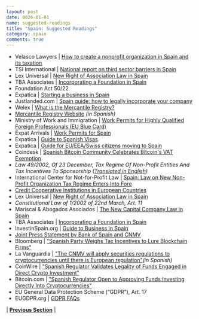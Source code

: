 ```yaml
---
layout: post
date: 0026-01-01
name: suggested-readings
title: "Spain: Suggested Readings"
category: spain
comments: true
---
```



- Velasco Lawyers | [How to create a nonprofit organization in Spain and its taxation](http://www.velascolawyers.com/en/company-law/100-how-to-create-a-non-profit-organisation-in-spain-and-its-taxation.html)
- TSI International | [National report on third sector barriers in Spain](http://thirdsectorimpact.eu/site/assets/uploads/documentations/tsi-national-report-no-8-third-sector-barriers-spain/TSI-National-Report-No-8-Spain-77p-1x-.pdf)
- Lex Universal | [New Right of Association Law in Spain](http://lexuniversal.com/en/articles/909)
- TBA Associates | [Incorporating a Foundation in Spain](https://www.tba-associates.com/incorporating-a-foundation-in-spain-legal-and-fiscal-profile)
- Foundation Act 50/22 
- Expatica | [Starting a business in Spain](https://www.expatica.com/es/employment/Starting-a-business-in-Spain_101459.html)
- Justlanded.com | [Spain guide: how to legally incorporate your company](https://www.justlanded.com/english/Spain/Spain-Guide/Business/Incorporation)
- Welex | [What is the Mercantile Registry?](https://welex.es/mercantile-registry-registro-mercantil-spain-formalities-can-must-done-registry/)
- [Mercantile Registry Website](http://www.rmc.es) *(in Spanish)*
- Ministry of Work and Immigration | [Work Permits for Highly Qualified Foreign Professionals (EU Blue Card)](https://www.apply.eu/Docs/Spain-tarjeta_azul_eng.pdf)
- Expat Arrivals | [Work Permits for Spain](http://www.expatarrivals.com/spain/work-permits-for-spain)
- Expatica | [Guide to Spanish Visas](https://www.expatica.com/es/visas-and-permits/Work-in-Spain-Guide-to-Spanish-work-visas_103258.html)
- Expatica | [Guide for EU/EEA/Swiss citizens moving to Spain](https://www.expatica.com/es/visas-and-permits/A-guide-for-EU-EEA-Swiss-citizens-moving-to-Spain_422591.html)  
- Coindesk | [Spanish Bitcoin Community Celebrates Bitcoin's VAT Exemption](https://www.coindesk.com/spanish-bitcoin-community-celebrate-bitcoins-vat-exemption/)
- *Law 49/2002, Of 23 December, Tax Regime Of Non-Profit Entities And Tax Incentives To Sponsorship* *([Translated in English](https://www.global-regulation.com/translation/spain/1450639/law-49-2002%252c-of-23-december%252c-tax-regime-of-non-profit-entities-and-tax-incentives-to-sponsorship.html))*  
- International Center for Not-for-Profit Law | [Spain: Law on New Non-Profit Organization Tax Regime Enters Into Fore](http://www.icnl.org/news/2003/7-Mar.html)
- [Credit Cooperative Institutions in European Countries](https://books.google.com/books?id=wKgqDAAAQBAJ&pg=PA227&lpg=PA227&dq=spanish+law+20/1990+on+taxation+of+cooperatives&source=bl&ots=uIJVjcA7JB&sig=IYXR4dEsg_mahM5QU7NIKCuGWQQ&hl=en&sa=X&ved=0ahUKEwi8mqOD7KjbAhWMu7wKHSwBCPIQ6AEIPjAF#v=onepage&q=spanish%20law%2020%2F1990%20on%20taxation%20of%20cooperatives&f=false) 
- Lex Universal | [New Right of Association Law in Spain](http://lexuniversal.com/en/articles/909)
- *Constitutional Law of 1/2002 of 22nd March, Art. 11*
- Mariscal & Abogados Asociados | [The New Capital Company Law in Spain](https://www.mariscal-abogados.com/the-new-spanish-capital-company-law/) 
- TBA Associates | [Incorporating a Foundation in Spain](https://www.tba-associates.com/incorporating-a-foundation-in-spain-legal-and-fiscal-profile)
- InvestinSpain.org | [Guide to Business in Spain](http://www.investinspain.org/guidetobusiness/en/9/CAP_9_2015.pdf) 
- [Joint Press Statement by Bank of Spain and CNMV](https://www.iosco.org/library/ico-statements/Spain%20-%20CNMV%20and%20Banco%20de%20Espana%20-%20Joint%20Statement%20on%20Cryptocurrencies%20and%20ICOs.pdf)
- Bloomberg | ["Spanish Party Weighs Tax Incentives to Lure Blockchain Firms"](https://www.bloomberg.com/news/articles/2018-02-15/rajoy-s-party-weighs-tax-breaks-for-spanish-blockchain-companies)
- La Vanguardia | ["The CNMV will apply securities regulations to cryptocurrencies until there is European regulation"](http://www.lavanguardia.com/vida/20180510/443474927625/economiafinanzas--la-cnmv-aplicara-la-normativa-de-valores-a-las-criptomonedas-hasta-que-haya-regulacion-europea.html)*(in Spanish)*
- CoinWire | ["Spanish Regulator Validates Legality of Funds Engaged in Direct Crypto Investment"](https://www.coinwire.com/spanish-regulator-validates-legality-of-funds-engaged-in-direct-crypto-investment) 
- Bitcoin.com | ["Spanish Regulator Open to Approving Funds Investing Directly Into Cryptocurrencies"](https://news.bitcoin.com/spanish-regulator-approving-funds-investing-directly-cryptocurrencies/)
- EU General Data Protection Scheme (“GDPR”), Art. 17
- EUGDPR.org | [GDPR FAQs](https://www.eugdpr.org/gdpr-faqs.html)


| **[Previous Section]( https://neo-project.github.io/global-blockchain-compliance-hub//spain/spain-nullify-smart-contracts.html)** |
